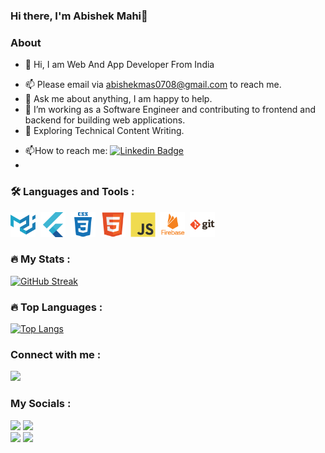 <!-- <h1>
  hey there
  <img src="https://media.giphy.com/media/hvRJCLFzcasrR4ia7z/giphy.gif" width="30px"/>
</h1>
--- -->
### Hi there, I'm Abishek Mahi👋

### About
- 👋 Hi, I am Web And App Developer From India 
<!-- - 👀 I’m interested in ...
- 🌱 I’m currently learning ...
- 💞️ I’m looking to collaborate on ... -->
- 📫 Please email via abishekmas0708@gmail.com to reach me.
- 💬 Ask me about anything, I am happy to help.
- :telescope: I’m working as a Software Engineer and contributing to frontend and backend for building web applications.
- :seedling: Exploring Technical Content Writing.
<!-- - :zap: In my free time, I solve problems on GeeksforGeeks and read tech articles. -->
- :mailbox:How to reach me: [![Linkedin Badge](https://img.shields.io/badge/-AbishekMahi-blue?style=flat&logo=Linkedin&logoColor=white)](https://www.linkedin.com/in/abishekmahi)
- 
### :hammer_and_wrench: Languages and Tools :
<div>
  <img src="https://github.com/devicons/devicon/blob/master/icons/materialui/materialui-original.svg" title="Material UI" alt="Material UI" width="40" height="40"/>&nbsp;
  <img src="https://github.com/devicons/devicon/blob/master/icons/flutter/flutter-original.svg" title="Flutter" alt="Flutter" width="40" height="40"/>&nbsp;
  <img src="https://github.com/devicons/devicon/blob/master/icons/css3/css3-plain-wordmark.svg"  title="CSS3" alt="CSS" width="40" height="40"/>&nbsp;
  <img src="https://github.com/devicons/devicon/blob/master/icons/html5/html5-original.svg" title="HTML5" alt="HTML" width="40" height="40"/>&nbsp;
  <img src="https://github.com/devicons/devicon/blob/master/icons/javascript/javascript-original.svg" title="JavaScript" alt="JavaScript" width="40" height="40"/>&nbsp;
  <img src="https://github.com/devicons/devicon/blob/master/icons/firebase/firebase-plain-wordmark.svg" title="Firebase" alt="Firebase" width="40" height="40"/>&nbsp;
 <img src="https://github.com/devicons/devicon/blob/master/icons/git/git-original-wordmark.svg" title="Git" **alt="Git" width="40" height="40"/>
</div>


### :fire: My Stats :
[![GitHub Streak](http://github-readme-streak-stats.herokuapp.com?user=AbishekMahi&theme=dark&background=000000)](https://git.io/streak-stats)


### :fire: Top Languages :
[![Top Langs](https://github-readme-stats.vercel.app/api/top-langs/?username=AbishekMahi&layout=compact&theme=vision-friendly-dark)](https://github.com/anuraghazra/github-readme-stats)


### Connect with me :
[<img target="_blank" src="https://cdn-icons-png.flaticon.com/64/2875/2875435.png">](mailto:abishekmas0708@gmail.com)


### My Socials :

[<img target="_blank" src="https://cdn-icons-png.flaticon.com/64/145/145807.png">](https://www.linkedin.com/in/AbishekMahi/) 
[<img target="_blank" src="https://cdn-icons-png.flaticon.com/64/733/733553.png">](https://github.com/AbishekMahi)  
[<img target="_blank" src="https://cdn-icons-png.flaticon.com/64/3955/3955024.png">](https://www.instagram.com/abishek_mahi)
[<img target="_blank" src="https://cdn-icons-png.flaticon.com/64/3670/3670151.png">](https://twitter.com/AbishekMahi0708)


<!-- ![Profile Views](https://komarev.com/ghpvc/?username=AbishekMahi&style=flat-square) -->
